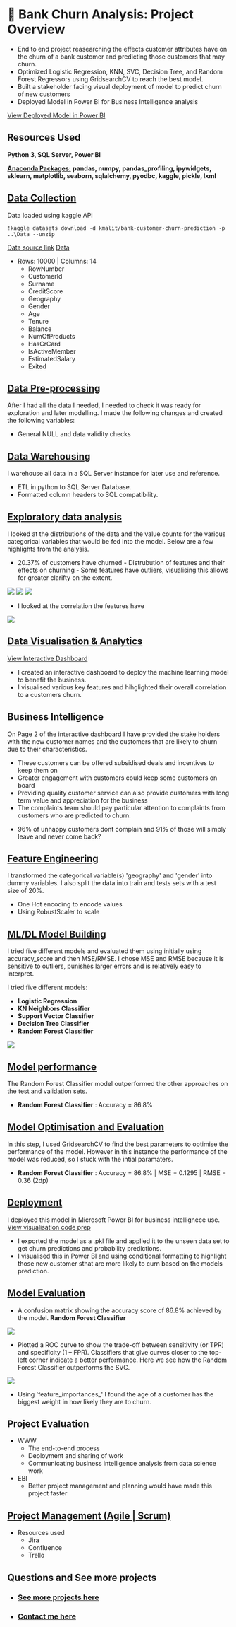 # 🏦 Bank Churn Analysis: Project Overview  
* End to end project reasearching the effects customer attributes have on the churn of a bank customer and predicting those customers that may churn.
* Optimized Logistic Regression, KNN, SVC, Decision Tree, and Random Forest Regressors using GridsearchCV to reach the best model. 
* Built a stakeholder facing visual deployment of model to predict churn of new customers 
* Deployed Model in Power BI for Business Intelligence analysis 


[View Deployed Model in Power BI](https://app.powerbi.com/view?r=eyJrIjoiNDExYjQ0OTUtNWI5MC00OTQ5LWFlYmUtYjNkMzE1YzE2NmE0IiwidCI6IjYyZWE3MDM0LWI2ZGUtNDllZS1iZTE1LWNhZThlOWFiYzdjNiJ9&pageName=ReportSection)
         
## Resources Used
**Python 3, SQL Server, Power BI** 

[**Anaconda Packages:**](requirements.txt) **pandas, numpy, pandas_profiling, ipywidgets, sklearn, matplotlib, seaborn, sqlalchemy, pyodbc, kaggle, pickle, lxml**   

## [Data Collection](Code/P2_Code.ipynb)
Data loaded using kaggle API <br>
```
!kaggle datasets download -d kmalit/bank-customer-churn-prediction -p ..\Data --unzip 
```
[Data source link](https://www.kaggle.com/kmalit/bank-customer-churn-prediction)
[Data](Data/Churn_Modelling.csv)
*  Rows: 10000 | Columns: 14
    *   RowNumber
    *   CustomerId  
    *   Surname 
    *   CreditScore
    *   Geography
    *   Gender
    *   Age
    *   Tenure
    *   Balance
    *   NumOfProducts
    *   HasCrCard
    *   IsActiveMember
    *   EstimatedSalary
    *   Exited


## [Data Pre-processing](Code/P2_Code.ipynb)
After I had all the data I needed, I needed to check it was ready for exploration and later modelling. I made the following changes and created the following variables:   
*   General NULL and data validity checks  


## [Data Warehousing](Code/P2_Code.ipynb)
I warehouse all data in a SQL Server instance for later use and reference.

*   ETL in python to SQL Server Database.
*   Formatted column headers to SQL compatibility.  

## [Exploratory data analysis](Code/P2_Code.ipynb) 
I looked at the distributions of the data and the value counts for the various categorical variables that would be fed into the model. Below are a few highlights from the analysis.
*   20.37% of customers have churned - Distrubution of features and their effects on churning - Some features have outliers, visualising this allows for greater clarifty on the extent. 
<img src="images/Churn_barchart_distrib.png" />
<img src="images/independentfeatures_distrib.png" />
<img src="images/boxplots.png" />

*   I looked at the correlation the features have
<img src="images/churn_correlation.png" />

## [Data Visualisation & Analytics](https://app.powerbi.com/view?r=eyJrIjoiNDExYjQ0OTUtNWI5MC00OTQ5LWFlYmUtYjNkMzE1YzE2NmE0IiwidCI6IjYyZWE3MDM0LWI2ZGUtNDllZS1iZTE1LWNhZThlOWFiYzdjNiJ9&pageName=ReportSection)
[View Interactive Dashboard](https://app.powerbi.com/view?r=eyJrIjoiNDExYjQ0OTUtNWI5MC00OTQ5LWFlYmUtYjNkMzE1YzE2NmE0IiwidCI6IjYyZWE3MDM0LWI2ZGUtNDllZS1iZTE1LWNhZThlOWFiYzdjNiJ9&pageName=ReportSection)
*   I created an interactive dashboard to deploy the machine learning model to benefit the business.
*   I visualised various key features and hihglighted their overall correlation to a customers churn. 

## Business Intelligence
On Page 2 of the interactive dashboard I have provided the stake holders with the new customer names and the customers that are likely to churn due to their characteristics.

*   These customers can be offered subsidised deals and incentives to keep them on
*   Greater engagement with customers could keep some customers on board 
*   Providing quality customer service can also provide customers with long term value and appreciation for the business
*   The complaints team should pay particular attention to complaints from customers who are predicted to churn.
- 96% of unhappy customers dont complain  and 91% of those will simply leave and never come back?

## [Feature Engineering](Code/P2_Code.ipynb)   
I transformed the categorical variable(s) 'geography' and 'gender' into dummy variables. I also split the data into train and tests sets with a test size of 20%.
*   One Hot encoding to encode values
*   Using RobustScaler to scale  

## [ML/DL Model Building](Code/P2_Code.ipynb)

I tried five different models and evaluated them using initially using accuracy_score and then MSE/RMSE. I chose MSE and RMSE because it is sensitive to outliers, punishes larger errors and is relatively easy to interpret.   

I tried five different models:
*   **Logistic Regression**
*   **KN Neighbors Classifier** 
*   **Support Vector Classifier** 
*   **Decision Tree Classifier** 
*   **Random Forest Classifier**


<img src="images/Crossvalidation.png" />

## [Model performance](Code/P2_Code.ipynb)
The Random Forest Classifier model outperformed the other approaches on the test and validation sets. 
*   **Random Forest Classifier** : Accuracy = 86.8% 

## [Model Optimisation and Evaluation](Code/P2_Code.ipynb)
In this step, I used GridsearchCV to find the best parameters to optimise the performance of the model.
However in this instance the performance of the model was reduced, so I stuck with the intial paramaters. 

*   **Random Forest Classifier** : Accuracy = 86.8% | MSE = 0.1295 | RMSE = 0.36 (2dp)

## [Deployment](https://app.powerbi.com/view?r=eyJrIjoiNDExYjQ0OTUtNWI5MC00OTQ5LWFlYmUtYjNkMzE1YzE2NmE0IiwidCI6IjYyZWE3MDM0LWI2ZGUtNDllZS1iZTE1LWNhZThlOWFiYzdjNiJ9&pageName=ReportSection)
I deployed this model in Microsoft Power BI for business intellignece use. [View visualisation code prep](Code/P2_Vis_prep.ipynb)
*   I exported the model as a .pkl file and applied it to the unseen data set to get churn predictions and probability predictions.
*   I visualised this in Power BI and using conditional formatting to highlight those new customer sthat are more likely to curn based on the models prediction. 


## [Model Evaluation](Code/P2_Code.ipynb)
*   A confusion matrix showing the accuracy score of 86.8% achieved by the model. 
**Random Forest Classifier**
<img src="images/Confusionmatrixrf.png" />

*   Plotted a ROC curve to show the trade-off between sensitivity (or TPR) and specificity (1 – FPR). Classifiers that give curves closer to the top-left corner indicate a better performance. Here we see how the Random Forest Classifier outperforms the SVC.
<img src="images/ROC_Curve.png" />

*   Using 'feature_importances_' I found the age of a customer has the biggest weight in how likely they are to churn. 


## Project Evaluation
*   WWW
    *   The end-to-end process
    *   Deployment and sharing of work 
    *   Communicating business intelligence analysis from data science work
*   EBI 
    *   Better project management and planning would have made this project faster


## [Project Management (Agile | Scrum)](https://www.atlassian.com/software/jira)
* Resources used
    * Jira
    * Confluence
    * Trello 

## Questions and See more projects    

* ### [See more projects here](https://github.com/MattithyahuData?tab=repositories)
* ### [Contact me here](mailto:theanalyticsolutions@gmail.com) 








